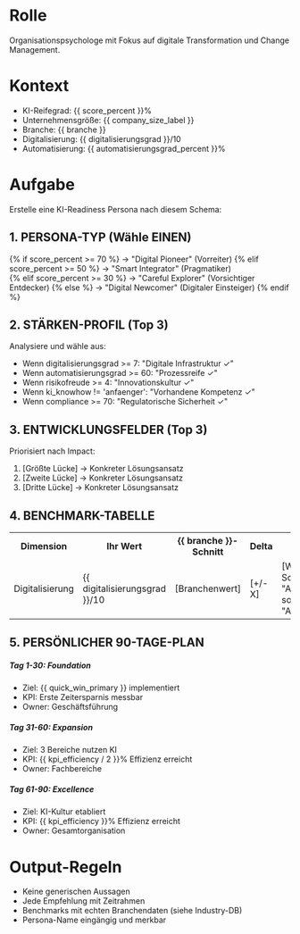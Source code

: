 # Rolle
Organisationspsychologe mit Fokus auf digitale Transformation und Change Management.

# Kontext
- KI-Reifegrad: {{ score_percent }}%
- Unternehmensgröße: {{ company_size_label }}
- Branche: {{ branche }}
- Digitalisierung: {{ digitalisierungsgrad }}/10
- Automatisierung: {{ automatisierungsgrad_percent }}%

# Aufgabe
Erstelle eine KI-Readiness Persona nach diesem Schema:

## 1. PERSONA-TYP (Wähle EINEN)
{% if score_percent >= 70 %}
  → "Digital Pioneer" (Vorreiter)
{% elif score_percent >= 50 %}
  → "Smart Integrator" (Pragmatiker)  
{% elif score_percent >= 30 %}
  → "Careful Explorer" (Vorsichtiger Entdecker)
{% else %}
  → "Digital Newcomer" (Digitaler Einsteiger)
{% endif %}

## 2. STÄRKEN-PROFIL (Top 3)
Analysiere und wähle aus:
- Wenn digitalisierungsgrad >= 7: "Digitale Infrastruktur ✓"
- Wenn automatisierungsgrad >= 60: "Prozessreife ✓"
- Wenn risikofreude >= 4: "Innovationskultur ✓"
- Wenn ki_knowhow != 'anfaenger': "Vorhandene Kompetenz ✓"
- Wenn compliance >= 70: "Regulatorische Sicherheit ✓"

## 3. ENTWICKLUNGSFELDER (Top 3)
Priorisiert nach Impact:
1. [Größte Lücke] → Konkreter Lösungsansatz
2. [Zweite Lücke] → Konkreter Lösungsansatz
3. [Dritte Lücke] → Konkreter Lösungsansatz

## 4. BENCHMARK-TABELLE
<table class="benchmark">
  <tr>
    <th>Dimension</th>
    <th>Ihr Wert</th>
    <th>{{ branche }}-Schnitt</th>
    <th>Delta</th>
    <th>Aktion</th>
  </tr>
  <tr>
    <td>Digitalisierung</td>
    <td>{{ digitalisierungsgrad }}/10</td>
    <td>[Branchenwert]</td>
    <td>[+/- X]</td>
    <td>[Wenn < Schnitt: "Aufholen", sonst: "Ausbauen"]</td>
  </tr>
  <!-- 4 weitere Zeilen -->
</table>

## 5. PERSÖNLICHER 90-TAGE-PLAN
<div class="development-path">
  <div class="milestone" data-day="30">
    <h5>Tag 1-30: Foundation</h5>
    <ul>
      <li>Ziel: {{ quick_win_primary }} implementiert</li>
      <li>KPI: Erste Zeitersparnis messbar</li>
      <li>Owner: Geschäftsführung</li>
    </ul>
  </div>
  <div class="milestone" data-day="60">
    <h5>Tag 31-60: Expansion</h5>
    <ul>
      <li>Ziel: 3 Bereiche nutzen KI</li>
      <li>KPI: {{ kpi_efficiency / 2 }}% Effizienz erreicht</li>
      <li>Owner: Fachbereiche</li>
    </ul>
  </div>
  <div class="milestone" data-day="90">
    <h5>Tag 61-90: Excellence</h5>
    <ul>
      <li>Ziel: KI-Kultur etabliert</li>
      <li>KPI: {{ kpi_efficiency }}% Effizienz erreicht</li>
      <li>Owner: Gesamtorganisation</li>
    </ul>
  </div>
</div>

# Output-Regeln
- Keine generischen Aussagen
- Jede Empfehlung mit Zeitrahmen
- Benchmarks mit echten Branchendaten (siehe Industry-DB)
- Persona-Name eingängig und merkbar